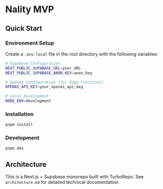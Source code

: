 # Nality MVP

## Quick Start

### Environment Setup

Create a `.env.local` file in the root directory with the following variables:

```bash
# Supabase Configuration
NEXT_PUBLIC_SUPABASE_URL=your_URL
NEXT_PUBLIC_SUPABASE_ANON_KEY=anon_key

# OpenAI Configuration (for Edge Functions)
OPENAI_API_KEY=your_openai_api_key

# Local Development
NODE_ENV=development
```

### Installation

```bash
pnpm install
```

### Development

```bash
pnpm dev
```

## Architecture

This is a Next.js + Supabase monorepo built with TurboRepo. See `architecture.md` for detailed technical documentation. 